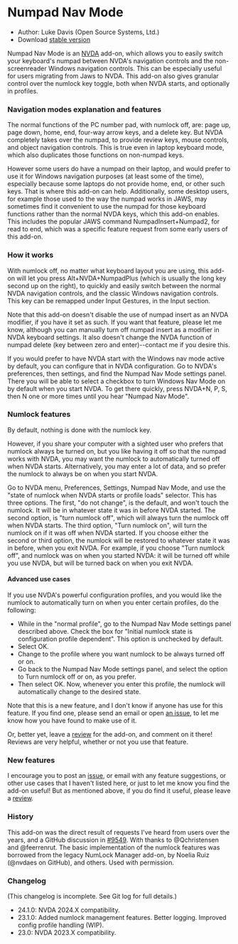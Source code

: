 # Numpad Nav Mode

* Author: Luke Davis (Open Source Systems, Ltd.)
* Download [stable version][1]

Numpad Nav Mode is an [NVDA][2] add-on, which allows you to easily switch your keyboard's numpad between NVDA's navigation controls and the non-screenreader Windows navigation controls. This can be especially useful for users migrating from Jaws to NVDA. This add-on also gives granular control over the numlock key toggle, both when NVDA starts, and optionally in profiles.

### Navigation modes explanation and features

The normal functions of the PC number pad, with numlock off, are: page up, page down, home, end, four-way arrow keys, and a delete key.
But NVDA completely takes over the numpad, to provide review keys, mouse controls, and object navigation controls. This is true even in laptop keyboard mode, which also duplicates those functions on non-numpad keys.

However some users do have a numpad on their laptop, and would prefer to use it for Windows navigation purposes (at least some of the time), especially because some laptops do not provide home, end, or other such keys.  That is where this add-on can help.
Additionally, some desktop users, for example those used to the way the numpad works in JAWS, may sometimes find it convenient to use the numpad for those keyboard functions rather than the normal NVDA keys, which this add-on enables.
This includes the popular JAWS command NumpadInsert+Numpad2, for read to end, which was a specific feature request from some early users of this add-on.

### How it works

With numlock off, no matter what keyboard layout you are using, this add-on will let you press Alt+NVDA+NumpadPlus (which is usually the long key second up on the right), to quickly and easily switch between the normal NVDA navigation controls, and the classic Windows navigation controls. This key can be remapped under Input Gestures, in the Input section.

Note that this add-on doesn't disable the use of numpad insert as an NVDA modifier, if you have it set as such. If you want that feature, please let me know, although you can manually turn off numpad insert as a modifier in NVDA keyboard settings. It also doesn't change the NVDA function of numpad delete (key between zero and enter)--contact me if you desire this.

If you would prefer to have NVDA start with the Windows nav mode active by default, you can configure that in NVDA configuration.  Go to NVDA's preferences, then settings, and find the Numpad Nav Mode settings panel.  There you will be able to select a checkbox to turn Windows Nav Mode on by default when you start NVDA.
To get there quickly, press NVDA+N, P, S, then N one or more times until you hear "Numpad Nav Mode".

### Numlock features

By default, nothing is done with the numlock key.

However, if you share your computer with a sighted user who prefers that numlock always be turned on, but you like having it off so that the numpad works with NVDA, you may want the numlock to automatically turned off when NVDA starts.
Alternatively, you may enter a lot of data, and so prefer the numlock to always be on when you start NVDA.

 Go to NVDA menu, Preferences, Settings, Numpad Nav Mode, and use the "state of numlock when NVDA starts or profile loads" selector. This has three options. The first, "do not change", is the default, and won't touch the numlock. It will be in whatever state it was in before NVDA started.
The second option, is "turn numlock off", which will always turn the numlock off when NVDA starts. The third option, "Turn numlock on", will turn the numlock on if it was off when NVDA started.
If you choose either the second or third option, the numlock will be restored to whatever state it was in before, when you exit NVDA. For example, if you choose "Turn numlock off", and numlock was on when you started NVDA: it will be turned off while you use NVDA, but will be turned back on when you exit NVDA.

#### Advanced use cases

If you use NVDA's powerful configuration profiles, and you would like the numlock to automatically turn on when you enter certain profiles, do the following:
* While in the "normal profile", go to the Numpad Nav Mode settings panel described above. Check the box for "Initial numlock state is configuration profile dependent". This option is unchecked by default.
* Select OK.
* Change to the profile where you want numlock to be always turned off or on.
* Go back to the Numpad Nav Mode settings panel, and select the option to Turn numlock off or on, as you prefer.
* Then select OK. Now, whenever you enter this profile, the numlock will automatically change to the desired state.

Note that this is a new feature, and I don't know if anyone has use for this feature. If you find one, please send an email or open [an issue][3], to let me know how you have found to make use of it.

Or, better yet, leave a [review][4] for the add-on, and comment on it there!
Reviews are very helpful, whether or not you use that feature.

### New features

I encourage you to post an [issue][3], or email with any feature suggestions, or other use cases that I haven't listed here, or just to let me know you find the add-on useful!
But as mentioned above, if you do find it useful, please leave a [review][4].

### History

This add-on was the direct result of requests I've heard from users over the years, and a GitHub discussion in [#9549](https://github.com/nvaccess/nvda/issues/9549). With thanks to @Qchristensen and @feerrenrut.
The basic implementation of the numlock features was borrowed from the legacy NumLock Manager add-on, by Noelia Ruiz (@nvdaes on GitHub), and others. Used with permission.

### Changelog

(This changelog is incomplete. See Git log for full details.)

* 24.1.0: NVDA 2024.X compatibility.
* 23.1.0: Added numlock management features. Better logging. Improved config profile handling (WIP).
* 23.0: NVDA 2023.X compatibility.

[1]: https://github.com/opensourcesys/numpadNavMode/releases/download/v24.1.0/numpadNavMode-24.1.0.nvda-addon
[2]: https://nvaccess.org/
[3]: https://github.com/opensourcesys/numpadNavMode/issues/new
[4]: https://github.com/nvaccess/addon-datastore/discussions/2630
